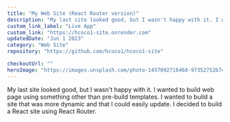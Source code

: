 ```yaml
---
title: "My Web Site (React Router version)"
description: "My last site looked good, but I wasn't happy with it. I wanted to build  web page using something other than pre-build templates"
custom_link_label: "Live App"
custom_link: "https://hcoco1-site.onrender.com"
updatedDate: "Jun 1 2023"
category: "Web Site"
repository: "https://github.com/hcoco1/hcoco1-site"

checkoutUrl: ""
heroImage: "https://images.unsplash.com/photo-1457092716468-97352752b749?ixlib=rb-4.0.3&ixid=M3wxMjA3fDB8MHxwaG90by1wYWdlfHx8fGVufDB8fHx8fA%3D%3D&auto=format&fit=crop&w=1095&q=80"
---
```


My last site looked good, but I wasn't happy with it. I wanted to build  web page using something other than pre-build templates. I wanted to build a site that was more dynamic and that I could easily update. I decided to build a React site using React Router. 